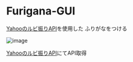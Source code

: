 # Furigana-GUI
[Yahooのルビ振りAPI](https://developer.yahoo.co.jp/webapi/jlp/furigana/v2/furigana.html)を使用した ふりがなをつける<br>

![image](https://github.com/user-attachments/assets/3bf0ac28-f838-44c8-a3ef-62e1476084a6)


[Yahooのルビ振りAPI](https://developer.yahoo.co.jp/webapi/jlp/furigana/v2/furigana.html)にてAPI取得

 
